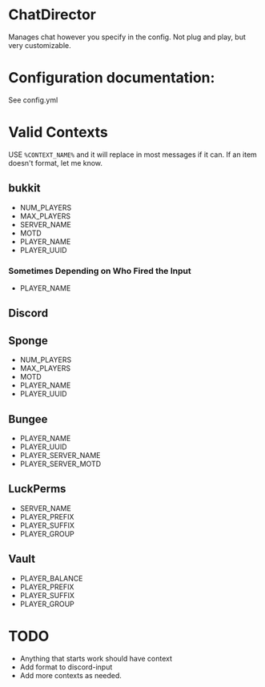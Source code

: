# ChatDirector

Manages chat however you specify in the config. Not plug and play, but very customizable.

# Configuration documentation:
See config.yml

# Valid Contexts
USE `%CONTEXT_NAME%` and it will replace in most messages if it can. If an item doesn't format, let me know.
## bukkit
- NUM_PLAYERS
- MAX_PLAYERS
- SERVER_NAME
- MOTD
- PLAYER_NAME
- PLAYER_UUID
### Sometimes Depending on Who Fired the Input
- PLAYER_NAME
## Discord
## Sponge
- NUM_PLAYERS
- MAX_PLAYERS
- MOTD
- PLAYER_NAME
- PLAYER_UUID
## Bungee
- PLAYER_NAME
- PLAYER_UUID
- PLAYER_SERVER_NAME
- PLAYER_SERVER_MOTD
## LuckPerms
- SERVER_NAME
- PLAYER_PREFIX
- PLAYER_SUFFIX
- PLAYER_GROUP
## Vault
- PLAYER_BALANCE
- PLAYER_PREFIX
- PLAYER_SUFFIX
- PLAYER_GROUP

# TODO
- Anything that starts work should have context
- Add format to discord-input
- Add more contexts as needed.